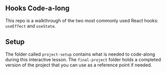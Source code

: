 ## Hooks Code-a-long

This repo is a walkthrough of the two most commonly used React hooks: `useEffect` and `useState`.

## Setup
The folder called `project-setup` contains what is needed to code-along during this interactive lesson. The `final-project` folder holds a completed version of the project that you can use as a reference point if needed. 
